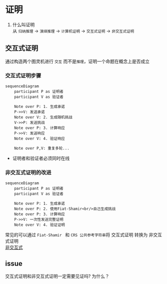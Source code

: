 # 证明
1. 什么叫证明 <br/>
从 `归纳推理` -> `演绎推理` -> `计算机证明` -> `交互式证明` -> `非交互式证明`

## 交互式证明
通过构造两个图灵机进行 `交互` 而不是`推理`，证明一个命题在概念上是否成立

### 交互式证明步骤
```mermaid
sequenceDiagram
    participant P as 证明者
    participant V as 验证者
    
    Note over P: 1. 生成承诺
    P->>V: 发送承诺
    Note over V: 2. 生成随机挑战
    V->>P: 发送挑战
    Note over P: 3. 计算响应
    P->>V: 发送响应
    Note over V: 4. 验证响应
    
    Note over P,V: 重复多轮...
```
- 证明者和验证者必须同时在线

### 非交互式证明的改进
```mermaid
sequenceDiagram
    participant P as 证明者
    participant V as 验证者
    
    Note over P: 1. 生成承诺
    Note over P: 2. 使用Fiat-Shamir<br/>自己生成挑战
    Note over P: 3. 计算响应
    P->>V: 一次性发送完整证明
    Note over V: 4. 验证证明
```
常见的可以通过 `Fiat-Shamir ` 和 `CRS 公共参考字符串`将 交互式证明 转换为 非交互式证明  <br/>
[非交互式](./非交互式.md)

## issue
交互式证明和非交互式证明一定需要见证吗? 为什么？